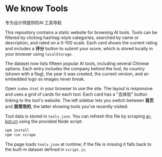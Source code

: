 # We know Tools

专为设计师提供的AI 工具导航

This repository contains a static website for browsing AI tools. Tools can be filtered by clicking hashtag-style categories, searched by name or description, and rated on a 0–100 scale. Each card shows the current rating and includes a **评分** button to submit your score, which is stored locally in your browser using `localStorage`.

The dataset now lists fifteen popular AI tools, including several Chinese options. Each entry includes the company behind the tool, its country (shown with a flag), the year it was created, the current version, and an embedded logo so images never break.

Open `index.html` in your browser to use the site. The layout is responsive and uses a grid of cards for each tool. Each card has a "去体验" button linking to the tool's website. The left sidebar lets you switch between **首页** and **我常用的**, the latter showing tools you've recently visited.

Tool data is stored in `tools.json`. You can refresh this file by scraping [ai-bot.cn](https://ai-bot.cn) using the provided Node script:

```bash
npm install
npm run scrape
```

The page loads `tools.json` at runtime; if the file is missing it falls back to the built-in dataset defined in `script.js`.
